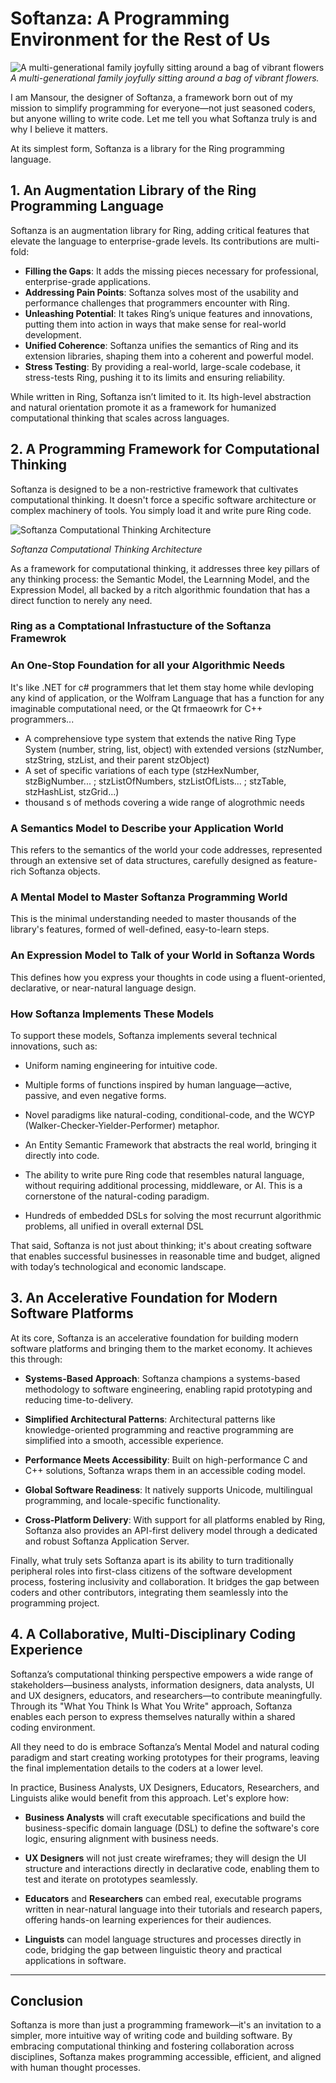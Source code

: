 # Softanza: A Programming Environment for the Rest of Us  
![A multi-generational family joyfully sitting around a bag of vibrant flowers](../images/stz-programming-for-the-rest-of-us.jpg)  
*A multi-generational family joyfully sitting around a bag of vibrant flowers.*

I am Mansour, the designer of Softanza, a framework born out of my mission to simplify programming for everyone—not just seasoned coders, but anyone willing to write code. Let me tell you what Softanza truly is and why I believe it matters.

At its simplest form, Softanza is a library for the Ring programming language.

## 1. An Augmentation Library of the Ring Programming Language

Softanza is an augmentation library for Ring, adding critical features that elevate the language to enterprise-grade levels. Its contributions are multi-fold:

- **Filling the Gaps**: It adds the missing pieces necessary for professional, enterprise-grade applications.
- **Addressing Pain Points**: Softanza solves most of the usability and performance challenges that programmers encounter with Ring.
- **Unleashing Potential**: It takes Ring’s unique features and innovations, putting them into action in ways that make sense for real-world development.
- **Unified Coherence**: Softanza unifies the semantics of Ring and its extension libraries, shaping them into a coherent and powerful model.
- **Stress Testing**: By providing a real-world, large-scale codebase, it stress-tests Ring, pushing it to its limits and ensuring reliability.

While written in Ring, Softanza isn’t limited to it. Its high-level abstraction and natural orientation promote it as a framework for humanized computational thinking that scales across languages.

## 2. A Programming Framework for Computational Thinking

Softanza is designed to be a non-restrictive framework that cultivates computational thinking. It doesn't force a specific software architecture or complex machinery of tools. You simply load it and write pure Ring code.

![Softanza Computational Thinking Architecture](../images/stz-computational-thinking-architecture.jpg)

*Softanza Computational Thinking Architecture*

As a framework for computational thinking, it addresses three key pillars of any thinking process: the Semantic Model, the Learnning Model, and the Expression Model, all backed by a ritch algorithmic foundation that has a direct function to nerely any need.


### Ring as a Comptational Infrastucture of the Softanza Framewrok

### An One-Stop Foundation for all your Algorithmic Needs

It's like .NET for c# programmers that let them stay home while devloping any kind of application, or the Wolfram Language that has a function for any imaginable computational need, or the Qt frmaeowrk for C++ programmers...

- A comprehensiove type system that extends the native Ring Type System (number, string, list, object) with extended versions (stzNumber, stzString, stzList, and their parent stzObject)
- A set of specific variations of each type (stzHexNumber, stzBigNumber... ; stzListOfNumbers, stzListOfLists... ; stzTable, stzHashList, stzGrid...)
- thousand s of methods covering a wide range of alogrothmic needs

### A Semantics Model to Describe your Application World

This refers to the semantics of the world your code addresses, represented through an extensive set of data structures, carefully designed as feature-rich Softanza objects.

### A Mental Model to Master Softanza Programming World

This is the minimal understanding needed to master thousands of the library's features, formed of well-defined, easy-to-learn steps.

### An Expression Model to Talk of your World in Softanza Words

This defines how you express your thoughts in code using a fluent-oriented, declarative, or near-natural language design.

### How Softanza Implements These Models

To support these models, Softanza implements several technical innovations, such as:

- Uniform naming engineering for intuitive code.

- Multiple forms of functions inspired by human language—active, passive, and even negative forms.

- Novel paradigms like natural-coding, conditional-code, and the WCYP (Walker-Checker-Yielder-Performer) metaphor.

- An Entity Semantic Framework that abstracts the real world, bringing it directly into code.

- The ability to write pure Ring code that resembles natural language, without requiring additional processing, middleware, or AI. This is a cornerstone of the natural-coding paradigm.

- Hundreds of embedded DSLs for solving the most recurrunt algorithmic problems, all unified in overall external DSL

That said, Softanza is not just about thinking; it's about creating software that enables successful businesses in reasonable time and budget, aligned with today’s technological and economic landscape.

## 3. An Accelerative Foundation for Modern Software Platforms

At its core, Softanza is an accelerative foundation for building modern software platforms and bringing them to the market economy. It achieves this through:

- **Systems-Based Approach**: Softanza champions a systems-based methodology to software engineering, enabling rapid prototyping and reducing time-to-delivery.

- **Simplified Architectural Patterns**: Architectural patterns like knowledge-oriented programming and reactive programming are simplified into a smooth, accessible experience.

- **Performance Meets Accessibility**: Built on high-performance C and C++ solutions, Softanza wraps them in an accessible coding model.

- **Global Software Readiness**: It natively supports Unicode, multilingual programming, and locale-specific functionality.

- **Cross-Platform Delivery**: With support for all platforms enabled by Ring, Softanza also provides an API-first delivery model through a dedicated and robust Softanza Application Server.

Finally, what truly sets Softanza apart is its ability to turn traditionally peripheral roles into first-class citizens of the software development process, fostering inclusivity and collaboration. It bridges the gap between coders and other contributors, integrating them seamlessly into the programming project.

## 4. A Collaborative, Multi-Disciplinary Coding Experience

Softanza’s computational thinking perspective empowers a wide range of stakeholders—business analysts, information designers, data analysts, UI and UX designers, educators, and researchers—to contribute meaningfully. Through its "What You Think Is What You Write" approach, Softanza enables each person to express themselves naturally within a shared coding environment.

All they need to do is embrace Softanza’s Mental Model and natural coding paradigm and start creating working prototypes for their programs, leaving the final implementation details to the coders at a lower level.

In practice, Business Analysts, UX Designers, Educators, Researchers, and Linguists alike would benefit from this approach. Let's explore how: 

- **Business Analysts** will craft executable specifications and build the business-specific domain language (DSL) to define the software's core logic, ensuring alignment with business needs.
  
- **UX Designers** will not just create wireframes; they will design the UI structure and interactions directly in declarative code, enabling them to test and iterate on prototypes seamlessly.

- **Educators** and **Researchers** can embed real, executable programs written in near-natural language into their tutorials and research papers, offering hands-on learning experiences for their audiences.

- **Linguists** can model language structures and processes directly in code, bridging the gap between linguistic theory and practical applications in software. 

---

## Conclusion

Softanza is more than just a programming framework—it's an invitation to a simpler, more intuitive way of writing code and building software. By embracing computational thinking and fostering collaboration across disciplines, Softanza makes programming accessible, efficient, and aligned with human thought processes.